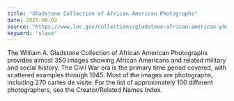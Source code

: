 ```yaml
---
title: "Gladstone Collection of African American Photographs"
date: 2025-06-02
source: "https://www.loc.gov/collections/gladstone-african-american-photographs/about-this-collection/"
keyword: "slave"
---
```


The William A. Gladstone Collection of African American Photographs provides almost 350 images showing African Americans and related military and social history. The Civil War era is the primary time period covered, with scattered examples through 1945. Most of the images are photographs, including 270 cartes de visite. For the list of approximately 100 different photographers, see the Creator/Related Names Index.

